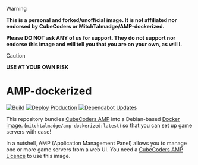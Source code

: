 > [!WARNING]
> **This is a personal and forked/unofficial image. It is not affiliated nor endorsed by CubeCoders or MitchTalmadge/AMP-dockerized.**
>
> **Please DO NOT ask ANY of us for support. They do not support nor endorse this image and will tell you that you are on your own, as will I.**

> [!CAUTION]
> **USE AT YOUR OWN RISK**

# AMP-dockerized
[![Build](https://github.com/mauvehed/AMP-dockerized/actions/workflows/build.yml/badge.svg)](https://github.com/mauvehed/AMP-dockerized/actions/workflows/build.yml)
[![Deploy Production](https://github.com/mauvehed/AMP-dockerized/actions/workflows/deploy-prod.yml/badge.svg)](https://github.com/mauvehed/AMP-dockerized/actions/workflows/deploy-prod.yml)
[![Dependabot Updates](https://github.com/mauvehed/AMP-dockerized/actions/workflows/dependabot/dependabot-updates/badge.svg)](https://github.com/mauvehed/AMP-dockerized/actions/workflows/dependabot/dependabot-updates)

This repository bundles [CubeCoders AMP](https://cubecoders.com/AMP) into a Debian-based [Docker image.](https://hub.docker.com/r/mitchtalmadge/amp-dockerized)
(`mitchtalmadge/amp-dockerized:latest`) so that you can set up game servers with ease! 

In a nutshell, AMP (Application Management Panel) allows you to manage one or more game servers from a web UI. You need a [CubeCoders AMP Licence](https://cubecoders.com/AMP#buyAMP) to use this image.

